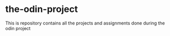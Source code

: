 # the-odin-project
This is repository contains all the projects and assignments done during the odin project
